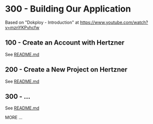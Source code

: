 # 300 - Building Our Application

Based on "Dokploy - Introduction" at https://www.youtube.com/watch?v=mznYKPvhcfw

## 100 - Create an Account with Hertzner

See [README.md](./100/README.md)

## 200 - Create a New Project on Hertzner

See [README.md](./200/README.md)

## 300 - ...

See [README.md](./300/README.md)

MORE ...
